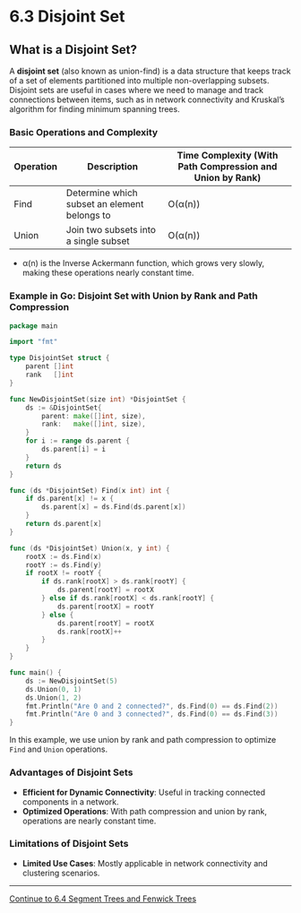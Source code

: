 
# 6.3 Disjoint Set

## What is a Disjoint Set?

A **disjoint set** (also known as union-find) is a data structure that keeps track of a set of elements partitioned into multiple non-overlapping subsets. Disjoint sets are useful in cases where we need to manage and track connections between items, such as in network connectivity and Kruskal’s algorithm for finding minimum spanning trees.

### Basic Operations and Complexity

| Operation   | Description                          | Time Complexity (With Path Compression and Union by Rank) |
|-------------|--------------------------------------|----------------------------------------------------------|
| Find        | Determine which subset an element belongs to | O(α(n))           |
| Union       | Join two subsets into a single subset        | O(α(n))           |

* α(n) is the Inverse Ackermann function, which grows very slowly, making these operations nearly constant time.

### Example in Go: Disjoint Set with Union by Rank and Path Compression

```go
package main

import "fmt"

type DisjointSet struct {
    parent []int
    rank   []int
}

func NewDisjointSet(size int) *DisjointSet {
    ds := &DisjointSet{
        parent: make([]int, size),
        rank:   make([]int, size),
    }
    for i := range ds.parent {
        ds.parent[i] = i
    }
    return ds
}

func (ds *DisjointSet) Find(x int) int {
    if ds.parent[x] != x {
        ds.parent[x] = ds.Find(ds.parent[x])
    }
    return ds.parent[x]
}

func (ds *DisjointSet) Union(x, y int) {
    rootX := ds.Find(x)
    rootY := ds.Find(y)
    if rootX != rootY {
        if ds.rank[rootX] > ds.rank[rootY] {
            ds.parent[rootY] = rootX
        } else if ds.rank[rootX] < ds.rank[rootY] {
            ds.parent[rootX] = rootY
        } else {
            ds.parent[rootY] = rootX
            ds.rank[rootX]++
        }
    }
}

func main() {
    ds := NewDisjointSet(5)
    ds.Union(0, 1)
    ds.Union(1, 2)
    fmt.Println("Are 0 and 2 connected?", ds.Find(0) == ds.Find(2))
    fmt.Println("Are 0 and 3 connected?", ds.Find(0) == ds.Find(3))
}
```

In this example, we use union by rank and path compression to optimize `Find` and `Union` operations.

### Advantages of Disjoint Sets

- **Efficient for Dynamic Connectivity**: Useful in tracking connected components in a network.
- **Optimized Operations**: With path compression and union by rank, operations are nearly constant time.

### Limitations of Disjoint Sets

- **Limited Use Cases**: Mostly applicable in network connectivity and clustering scenarios.

---

[Continue to 6.4 Segment Trees and Fenwick Trees](./Section_6_4_Segment_Trees_and_Fenwick_Trees.md)
